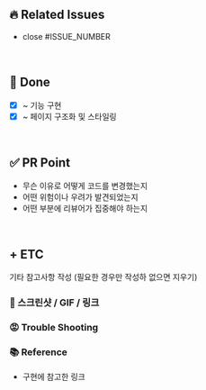 ## 🔥 Related Issues

- close #ISSUE_NUMBER

<br>

## 🍔 Done

- [x] ~ 기능 구현
- [x] ~ 페이지 구조화 및 스타일링

<br>

## ✅ PR Point

- 무슨 이유로 어떻게 코드를 변경했는지
- 어떤 위험이나 우려가 발견되었는지
- 어떤 부분에 리뷰어가 집중해야 하는지

<br>

## + ETC

기타 참고사항 작성
(필요한 경우만 작성하 없으면 지우기)

### 👀 스크린샷 / GIF / 링크

### 😡 Trouble Shooting

### 📚 Reference

- 구현에 참고한 링크
